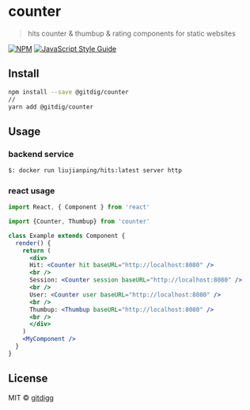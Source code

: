 # counter

> hits counter &amp; thumbup &amp; rating components for static websites

[![NPM](https://img.shields.io/npm/v/counter.svg)](https://www.npmjs.com/package/counter) [![JavaScript Style Guide](https://img.shields.io/badge/code_style-standard-brightgreen.svg)](https://standardjs.com)

## Install

```bash
npm install --save @gitdig/counter
//
yarn add @gitdig/counter
```

## Usage

### backend service

````bash
$: docker run liujianping/hits:latest server http 
````

### react usage

```jsx
import React, { Component } from 'react'

import {Counter, Thumbup} from 'counter'

class Example extends Component {
  render() {
    return (
      <div>
      Hit: <Counter hit baseURL="http://localhost:8080" />
      <br />
      Session: <Counter session baseURL="http://localhost:8080" />
      <br />
      User: <Counter user baseURL="http://localhost:8080" />
      <br />
      Thumbup: <Thumbup baseURL="http://localhost:8080" />
      <br />
      </div>
    )
    <MyComponent />
  }
}
```

## License

MIT © [gitdigg](https://github.com/gitdigg)
